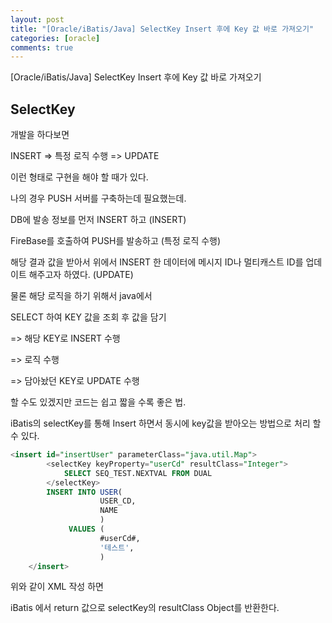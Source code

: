 ```yaml
---
layout: post
title: "[Oracle/iBatis/Java] SelectKey Insert 후에 Key 값 바로 가져오기"
categories: [oracle]
comments: true
---
```


[Oracle/iBatis/Java] SelectKey Insert 후에 Key 값 바로 가져오기

## SelectKey 

개발을 하다보면 

INSERT  =>  특정 로직 수행  => UPDATE 

이런 형태로 구현을 해야 할 때가 있다.

나의 경우 PUSH 서버를 구축하는데 필요했는데.

DB에 발송 정보를 먼저 INSERT 하고 (INSERT)

FireBase를 호출하여 PUSH를 발송하고 (특정 로직 수행) 

해당 결과 값을 받아서 위에서 INSERT 한 데이터에 메시지 ID나 멀티캐스트 ID를 업데이트 해주고자 하였다. (UPDATE)


물론 해당 로직을 하기 위해서 java에서

SELECT 하여 KEY 값을 조회 후 값을 담기

=> 해당 KEY로 INSERT 수행

=> 로직 수행

=> 담아놨던 KEY로 UPDATE 수행

할 수도 있겠지만 코드는 쉽고 짧을 수록 좋은 법.


iBatis의 selectKey를 통해 Insert 하면서 동시에 key값을 받아오는 방법으로 처리 할 수 있다.


```sql
<insert id="insertUser" parameterClass="java.util.Map">
		<selectKey keyProperty="userCd" resultClass="Integer">
			SELECT SEQ_TEST.NEXTVAL FROM DUAL
		</selectKey>
		INSERT INTO USER(
				   	USER_CD,
				   	NAME
					)
			 VALUES (
					#userCd#,
					'테스트',
					)
	</insert>
```

위와 같이 XML 작성 하면 

iBatis 에서 return 값으로 selectKey의 resultClass Object를 반환한다.

